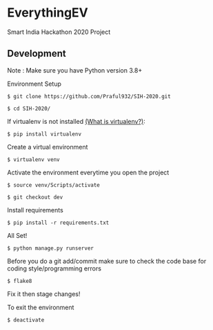 # EverythingEV

Smart India Hackathon 2020 Project

## Development
Note : Make sure you have Python version 3.8+

Environment Setup

`$ git clone https://github.com/Praful932/SIH-2020.git`

`$ cd SIH-2020/`

If virtualenv is not installed [(What is virtualenv?)](https://www.youtube.com/watch?v=N5vscPTWKOk&t=313s):

`$ pip install virtualenv`

Create a virtual environment

`$ virtualenv venv`

Activate the environment everytime you open the project

`$ source venv/Scripts/activate`

`$ git checkout dev`

Install requirements

`$ pip install -r requirements.txt`

All Set!

`$ python manage.py runserver`

Before you do a git add/commit make sure to check the code base for coding style/programming errors

`$ flake8`

Fix it then stage changes!

To exit the environment

`$ deactivate `

